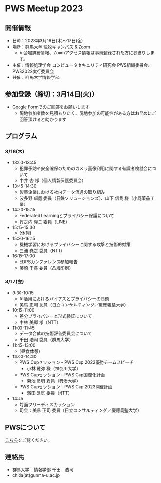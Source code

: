 # PWS Meetup 2023

## 開催情報
- 日時：2023年3月16日(木)～17日(金)
- 場所：群馬大学 荒牧キャンパス & Zoom
    - ※ 会場詳細情報、Zoomアクセス情報は事前登録された方にお送りします。
- 主催：情報処理学会 コンピュータセキュリティ研究会 PWS組織委員会、PWS2022実行委員会
- 共催：群馬大学情報学部

## 参加登録（締切：3月14日(火)）
- [Google Form](https://docs.google.com/forms/d/e/1FAIpQLSeCX28MbdycE8T8-4Gjeu8UlIk6CLVqqfzH0nJsTdsbdyAilw/viewform?vc=0&c=0&w=1&flr=0)でのご回答をお願いします
    - 現地参加者数を見積もりたく、現地参加の可能性がある方はお早めにご回答頂けると助かります

## プログラム
### 3/16(木)
- 13:00-13:45
    - 犯罪予防や安全確保のためのカメラ画像利用に関する有識者検討会について
    - 中井 杏 様（個人情報保護委員会）
- 13:45-14:30
    - 製薬企業における社内データ流通の取り組み
    - 波多野 卓磨 委員（日鉄ソリューションズ）、山下 信哉 様（小野薬品工業）
- 14:30-15:15
    - Federated Learningとプライバシー保護について
    - 竹之内 隆夫 委員（LINE）
- 15:15-15:30
    - (休憩) 
- 15:30-16:15
    - 機械学習におけるプライバシーに関する攻撃と技術的対策
    - 三浦 尭之 委員（NTT）
- 16:15-17:00
    - EDPSカンファレンス参加報告
    - 藤崎 千尋 委員（凸版印刷）

### 3/17(金)
- 9:30-10:15
    - AI活用におけるバイアスとプライバシーの問題
    - 美馬 正司 委員（日立コンサルティング／慶應義塾大学）
- 10:15-11:00
    - 差分プライバシーと形式検証について
    - 中林 美郷 様（NTT）
- 11:00-11:45
    - データ合成の技術評価委員会について
    - 千田 浩司 委員（群馬大学）
- 11:45-13:00
    - (昼食休憩)
- 13:00-14:30
    - PWS Cupセッション - PWS Cup 2022優勝チームスピーチ
        - 小林 雅弥 様（神奈川大学）
    - PWS Cupセッション - PWS Cup国際化計画
        - 菊池 浩明 委員（明治大学）
    - PWS Cupセッション - PWS Cup 2023開催計画
        - 濱田 浩気 委員（NTT）
- 14:45
    - 対面フリーディスカッション
    - 司会：美馬 正司 委員（日立コンサルティング／慶應義塾大学）

## PWSについて
[こちら](https://www.iwsec.org/pws/)をご覧ください。

## 連絡先
- 群馬大学　情報学部 千田　浩司
- chida(at)gunma-u.ac.jp
